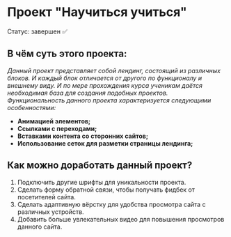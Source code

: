 # Проект "Научиться учиться"
Статус: завершен ✅

## В чём суть этого проекта:
*Данный проект представляет собой лендинг, состоящий из различных блоков. И каждый блок отличается от другого по функционалу и внешнему виду. И по мере прохождения курса ученикам даётся необходимая база для создания подобных проектов. Функциональность данного проекта характеризуется следующими особенностями:*
* **Анимацией элементов;**
* **Ссылками с переходами;**
* **Вставками контента со сторонних сайтов;**
* **Использование сеток для разметки страницы лендинга;**

## Как можно доработать данный проект?
1. Подключить другие шрифты для уникальности проекта.
2. Сделать форму обратной связи, чтобы получать фидбек от посетителей сайта.
3. Сделать адаптивную вёрстку для удобства просмотра сайта с различных устройств.
4. Добавить больше увлекательных видео для повышения просмотров данного сайта.

